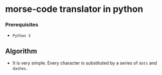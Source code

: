 # morse-code translator in python
### Prerequisites
- `Python 3`
## Algorithm
- It is very simple. Every character is substituted by a series of `dots` and `dashes`.
